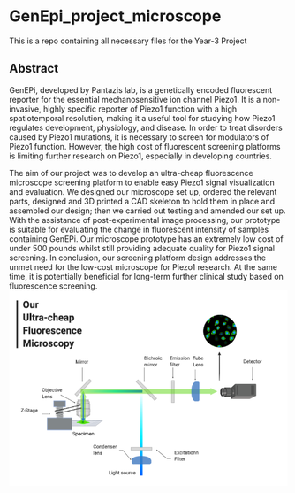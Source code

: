 # GenEpi_project_microscope
This is a repo containing all necessary files for the Year-3 Project

## Abstract 
GenEPi, developed by Pantazis lab, is a genetically encoded fluorescent reporter for the essential mechanosensitive ion channel Piezo1. It is a non-invasive, highly specific reporter of Piezo1 function with a high spatiotemporal resolution, making it a useful tool for studying how Piezo1 regulates development, physiology, and disease. In order to treat disorders caused by Piezo1 mutations, it is necessary to screen for modulators of Piezo1 function. However, the high cost of fluorescent screening platforms is limiting further research on Piezo1, especially in developing countries. 
  
The aim of our project was to develop an ultra-cheap fluorescence microscope screening platform to enable easy Piezo1 signal visualization and evaluation. We designed our microscope set up, ordered the relevant parts, designed and 3D printed a CAD skeleton to hold them in place and assembled our design; then we carried out testing and amended our set up. With the assistance of post-experimental image processing, our prototype is suitable for evaluating the change in fluorescent intensity of samples containing GenEPi. Our microscope prototype has an extremely low cost of under 500 pounds whilst still providing adequate quality for Piezo1 signal screening. In conclusion, our screening platform design addresses the unmet need for the low-cost microscope for Piezo1 research. At the same time, it is potentially beneficial for long-term further clinical study based on fluorescence screening.  
![2D Design](https://github.com/Feanor007/GenEpi_project_microscope/blob/main/Fluorescence%20Microscopy_new.png?raw=true "Optional Title")
